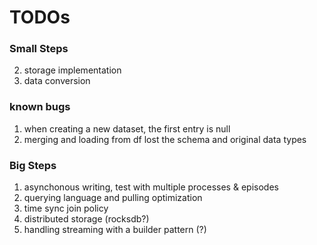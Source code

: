 # TODOs 

### Small Steps 
2. storage implementation
3. data conversion 

### known bugs 
1. when creating a new dataset, the first entry is null 
2. merging and loading from df lost the schema and original data types 

### Big Steps 
1. asynchonous writing, test with multiple processes & episodes 
2. querying language and pulling optimization
3. time sync join policy 
4. distributed storage (rocksdb?)
5. handling streaming with a builder pattern (?)